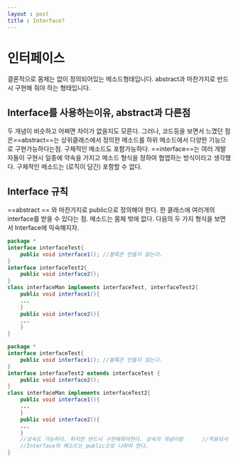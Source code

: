 ```yaml
---
layout : post
title : Interface?
---
```


# 인터페이스

결론적으로 몸체는 없이 정의되어있는 메소드형태입니다.
abstract과 마찬가지로 반드시 구현해 줘야 하는 형태입니다.

## Interface를 사용하는이유, abstract과 다른점
두 개념이 비슷하고 어쩌면 차이가 없을지도 모른다. 그러나, 코드등을 보면서 느꼈던 점은==abstract==는 상위클래스에서 정의한 메소드를 하위 메소드에서 다양한 기능으로 구현가능하다는점. 구체적인 메소드도 포함가능하다.
==interface==는 여러 개발자들이 구현시 일종에 약속을 가지고 메소드 형식을 정하여 협엽하는 방식이라고 생각했다. 구체적인 메소드는 (로직이 담긴) 포함할 수 없다.

## Interface 규칙
==abstract == 와 마찬가지로 public으로 정의해야 한다. 한 클래스에 여러개의 interface를 받을 수 있다는 점.
메소드는 몸체 밖에 없다.
다음의 두 가지 형식을 보면서 Interface에 익숙해지자.
```java
package *
interface interfaceTest{
	public void interface1(); //블록은 만들지 않는다.
}
interface interfaceTest2{
	public void interface2();
}
class interfaceMan implements interfaceTest, interfaceTest2{
	public void interface1(){
    ...
    }
    public void interface2(){
	...    
    }
}


```

```java
package *
interface interfaceTest{
	public void interface1(); //블록은 만들지 않는다.
}
interface interfaceTest2 extends interfaceTest {
	public void interface2();
}
class interfaceMan implements interfaceTest2{
	public void interface1(){
    ...
    }
    public void interface2(){
	...    
    }
    //상속도 가능하다. 하지만 반드시 구현해줘야한다. 상속의 개념이랑      //적용되서 부모클래스에 접근가능하다.
    //Interface의 메소드는 public으로 나와야 한다.
}
```

